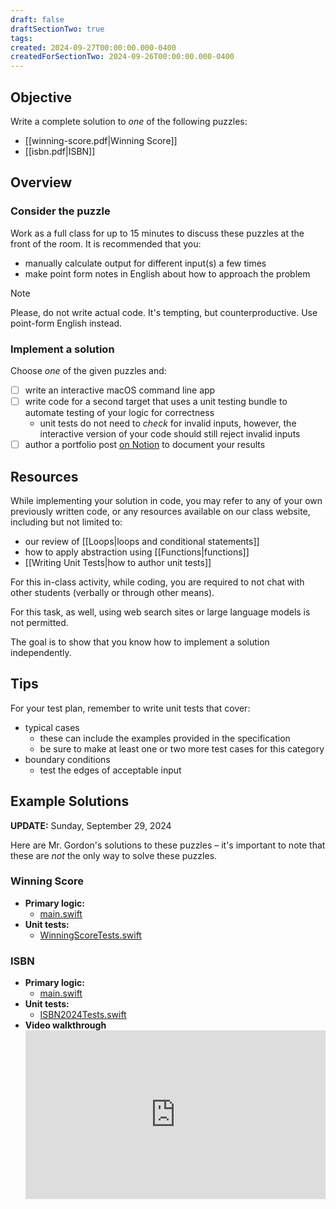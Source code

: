 ```yaml
---
draft: false
draftSectionTwo: true
tags: 
created: 2024-09-27T00:00:00.000-0400
createdForSectionTwo: 2024-09-26T00:00:00.000-0400
---
```


## Objective

Write a complete solution to *one* of the following puzzles:

- [[winning-score.pdf|Winning Score]]
- [[isbn.pdf|ISBN]]

## Overview

### Consider the puzzle

Work as a full class for up to 15 minutes to discuss these puzzles at the front of the room. It is recommended that you:

- manually calculate output for different input(s) a few times
- make point form notes in English about how to approach the problem

> [!NOTE]
> 
> Please, do not write actual code. It's tempting, but counterproductive. Use point-form English instead.

### Implement a solution

Choose *one* of the given puzzles and:

- [ ] write an interactive macOS command line app
- [ ] write code for a second target that uses a unit testing bundle to automate testing of your logic for correctness
	- unit tests do not need to *check* for invalid inputs, however, the interactive version of your code should still reject invalid inputs
- [ ] author a portfolio post [on Notion](https://notion.so) to document your results

## Resources

While implementing your solution in code, you may refer to any of your own previously written code, or any resources available on our class website, including but not limited to:

- our review of [[Loops|loops and conditional statements]]
- how to apply abstraction using [[Functions|functions]]
- [[Writing Unit Tests|how to author unit tests]]

For this in-class activity, while coding, you are required to not chat with other students (verbally or through other means).

For this task, as well, using web search sites or large language models is not permitted. 

The goal is to show that you know how to implement a solution independently.

## Tips

For your test plan, remember to write unit tests that cover:

- typical cases
	- these can include the examples provided in the specification
	- be sure to make at least one or two more test cases for this category
- boundary conditions
	- test the edges of acceptable input

## Example Solutions

**UPDATE:** Sunday, September 29, 2024

Here are Mr. Gordon's solutions to these puzzles – it's important to note that these are *not* the only way to solve these puzzles.

### Winning Score

- **Primary logic:**
	- [main.swift](https://github.com/lcs-rgordon/WinningScore2024/blob/main/WinningScore2024/main.swift)
- **Unit tests:**
	- [WinningScoreTests.swift](https://github.com/lcs-rgordon/WinningScore2024/blob/main/WinningScoreTests/WinningScoreTests.swift)

### ISBN

- **Primary logic:**
	- [main.swift](https://github.com/lcs-rgordon/ISBN2024/blob/main/ISBN2024/main.swift)
- **Unit tests:**
	- [ISBN2024Tests.swift](https://github.com/lcs-rgordon/ISBN2024/blob/main/ISBN2024Tests/ISBN2024Tests.swift)
- **Video walkthrough**
  <div style="padding:56.25% 0 0 0;position:relative;">
	<iframe src="https://player.vimeo.com/video/1014081334?h=757e1b5dfa&amp;badge=0&amp;autopause=0&amp;player_id=0&amp;app_id=58479&portrait=0&byline=0&title=0" frameborder="0" allow="autoplay; fullscreen; picture-in-picture; clipboard-write" style="position:absolute;top:0;left:0;width:100%;height:100%;" title="Opening the Teamspace">
	</iframe>
	</div>
<script src="https://player.vimeo.com/api/player.js"></script>